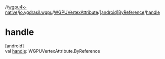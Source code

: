 //[wgpu4k-native](../../../../index.md)/[io.ygdrasil.wgpu](../../index.md)/[WGPUVertexAttribute](../index.md)/[[android]ByReference](index.md)/[handle](handle.md)

# handle

[android]\
val [handle](handle.md): WGPUVertexAttribute.ByReference
